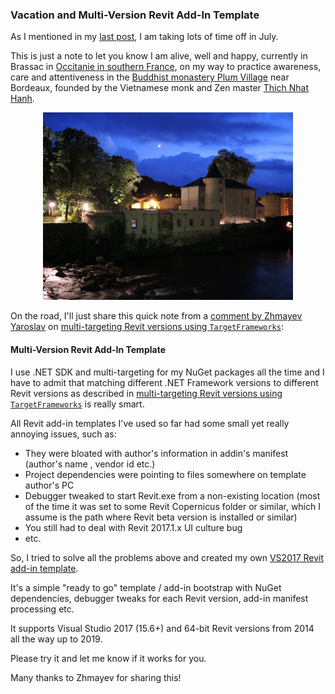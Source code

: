 <head>
<meta http-equiv="Content-Type" content="text/html; charset=utf-8">
<link rel="stylesheet" type="text/css" href="bc.css">
<!--
<script src="https://cdn.rawgit.com/google/code-prettify/master/loader/run_prettify.js" type="text/javascript"></script>
-->
</head>

<!---

Multi-version Revit add-in template #RevitAPI @AutodeskRevit #bim #dynamobim @AutodeskForge #ForgeDevCon http://bit.ly/multiversiontemplate

As I already mentioned, I am taking lots of time off in July.
This is just a note to let you know I am alive, well and happy, currently in Brassac in Occitanie in southern France,
on my way to practice awareness, care and attentiveness in 
the Buddhist monastery Plum Village near Bordeaux.
On the road, I'll just share this quick note from
a comment by Zhmayev Yaroslav on multi-targeting Revit versions using <code>TargetFrameworks</code>
&ndash; Multi-Version Revit Add-In Template...

--->

### Vacation and Multi-Version Revit Add-In Template

As I mentioned in
my [last post](http://thebuildingcoder.typepad.com/blog/2018/06/add-in-registration-vendorid-and-signature.html),
I am taking lots of time off in July.

This is just a note to let you know I am alive, well and happy, currently in Brassac in [Occitanie in southern France](https://en.wikipedia.org/wiki/Occitanie_(administrative_region)),
on my way to practice awareness, care and attentiveness in 
the [Buddhist monastery Plum Village](https://plumvillage.org) near Bordeaux, founded
by the Vietnamese monk and Zen master [Thich Nhat Hanh](https://plumvillage.org/about/thich-nhat-hanh).

<center>
<img src="img/719_brassac_800x600.jpg" alt="Brassac" width="400"/>
</center>

On the road, I'll just share this quick note from
a [comment by Zhmayev Yaroslav](http://thebuildingcoder.typepad.com/blog/2018/06/multi-targeting-revit-versions-cad-terms-texture-maps.html#comment-3992433596)
on [multi-targeting Revit versions using `TargetFrameworks`](http://thebuildingcoder.typepad.com/blog/2018/06/multi-targeting-revit-versions-cad-terms-texture-maps.html#2):

#### <a name="2"></a> Multi-Version Revit Add-In Template

I use .NET SDK and multi-targeting for my NuGet packages all the time and I have to admit that matching different .NET Framework versions to different Revit versions as described
in [multi-targeting Revit versions using `TargetFrameworks`](http://thebuildingcoder.typepad.com/blog/2018/06/multi-targeting-revit-versions-cad-terms-texture-maps.html#2) is
really smart.

All Revit add-in templates I've used so far had some small yet really annoying issues, such as:

- They were bloated with author's information in addin's manifest (author's name , vendor id etc.)
- Project dependencies were pointing to files somewhere on template author's PC
- Debugger tweaked to start Revit.exe from a non-existing location (most of the time it was set to some Revit Copernicus folder or similar, which I assume is the path where Revit beta version is installed or similar)
- You still had to deal with Revit 2017.1.x UI culture bug
- etc.

So, I tried to solve all the problems above and created my
own [VS2017 Revit add-in template](https://github.com/Equipple/vs-templates-revit-addin/releases).

It's a simple "ready to go" template / add-in bootstrap with NuGet dependencies, debugger tweaks for each Revit version, add-in manifest processing etc.

It supports Visual Studio 2017 (15.6+) and 64-bit Revit versions from 2014 all the way up to 2019.

Please try it and let me know if it works for you.

Many thanks to Zhmayev for sharing this!

